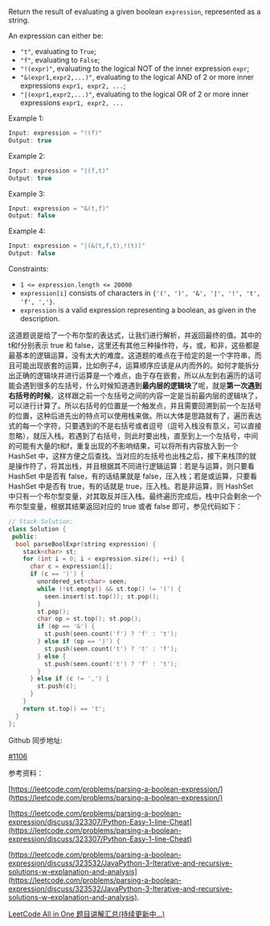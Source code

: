 Return the result of evaluating a given boolean `expression`, represented as a string.

An expression can either be:

- `"t"`, evaluating to `True`;
- `"f"`, evaluating to `False`;
- `"!(expr)"`, evaluating to the logical NOT of the inner expression `expr`;
- `"&(expr1,expr2,...)"`, evaluating to the logical AND of 2 or more inner expressions `expr1, expr2, ...`;
- `"|(expr1,expr2,...)"`, evaluating to the logical OR of 2 or more inner expressions `expr1, expr2, ...`

Example 1:

```cpp
Input: expression = "!(f)"
Output: true
```

Example 2:

```cpp
Input: expression = "|(f,t)"
Output: true
```

Example 3:

```cpp
Input: expression = "&(t,f)"
Output: false
```

Example 4:

```cpp
Input: expression = "|(&(t,f,t),!(t))"
Output: false
```

Constraints:

- `1 <= expression.length <= 20000`
- `expression[i]` consists of characters in `{'(', ')', '&', '|', '!', 't', 'f', ','}`.
- `expression` is a valid expression representing a boolean, as given in the description.

这道题说是给了一个布尔型的表达式，让我们进行解析，并返回最终的值。其中的t和f分别表示 true 和 false，这里还有其他三种操作符，与，或，和非，这些都是最基本的逻辑运算，没有太大的难度。这道题的难点在于给定的是一个字符串，而且可能出现嵌套的运算，比如例子4，运算顺序应该是从内而外的。如何才能拆分出正确的逻辑块并进行运算是一个难点，由于存在嵌套，所以从左到右遍历的话可能会遇到很多的左括号，什么时候知道遇到**最内层的逻辑块**了呢，就是**第一次遇到右括号的时候**，这样跟之前一个左括号之间的内容一定是当前最内层的逻辑块了，可以进行计算了。所以右括号的位置是一个触发点，并且需要回溯到前一个左括号的位置，这种后进先出的特点可以使用栈来做。所以大体是思路就有了，遍历表达式的每一个字符，只要遇到的不是右括号或者逗号（逗号入栈没有意义，可以直接忽略），就压入栈。若遇到了右括号，则此时要出栈，直至到上一个左括号，中间的可能有大量的t和f，重复出现的不影响结果，可以将所有内容放入到一个 HashSet 中，这样方便之后查找。当对应的左括号也出栈之后，接下来栈顶的就是操作符了，将其出栈，并且根据其不同进行逻辑运算：若是与运算，则只要看 HashSet 中是否有 false，有的话结果就是 false，压入栈；若是或运算，只要看 HashSet 中是否有 true，有的话就是 true，压入栈。若是非运算，则 HashSet 中只有一个布尔型变量，对其取反并压入栈。最终遍历完成后，栈中只会剩余一个布尔型变量，根据其结果返回对应的 true 或者 false 即可，参见代码如下：

```cpp
// Stack-Solution:
class Solution {
 public:
  bool parseBoolExpr(string expression) {
    stack<char> st;
    for (int i = 0; i < expression.size(); ++i) {
      char c = expression[i];
      if (c == ')') {
        unordered_set<char> seen;
        while (!st.empty() && st.top() != '(') {
          seen.insert(st.top()); st.pop();
        }
        st.pop();
        char op = st.top(); st.pop();
        if (op == '&') {
          st.push(seen.count('f') ? 'f' : 't');
        } else if (op == '|') {
          st.push(seen.count('t') ? 't' : 'f');
        } else {
          st.push(seen.count('t') ? 'f' : 't');
        }
      } else if (c != ',') {
        st.push(c);
      }
    }
    return st.top() == 't';
  }
};
```

Github 同步地址:

[#1106](https://github.com/grandyang/leetcode/issues/1106)

参考资料：

[https://leetcode.com/problems/parsing-a-boolean-expression/](https://leetcode.com/problems/parsing-a-boolean-expression/)

[https://leetcode.com/problems/parsing-a-boolean-expression/discuss/323307/Python-Easy-1-line-Cheat](https://leetcode.com/problems/parsing-a-boolean-expression/discuss/323307/Python-Easy-1-line-Cheat)

[https://leetcode.com/problems/parsing-a-boolean-expression/discuss/323532/JavaPython-3-Iterative-and-recursive-solutions-w-explanation-and-analysis](https://leetcode.com/problems/parsing-a-boolean-expression/discuss/323532/JavaPython-3-Iterative-and-recursive-solutions-w-explanation-and-analysis).

[LeetCode All in One 题目讲解汇总(持续更新中...)](https://www.cnblogs.com/grandyang/p/4606334.html)
